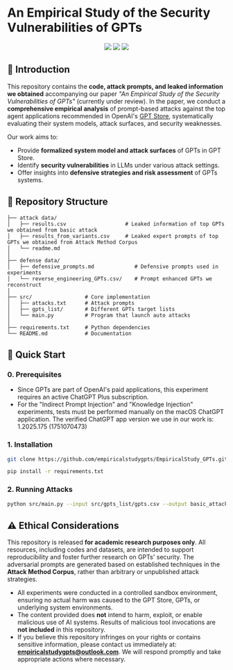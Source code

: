 # An Empirical Study of the Security Vulnerabilities of GPTs

<p align="center">
<span><img src="https://img.shields.io/badge/Paper-Under_Review-blue.svg"></span>
<span><a href="https://creativecommons.org/licenses/by/4.0/"><img src="https://img.shields.io/badge/License-CC%20BY%204.0-green.svg"></a></span>
<span><a href="https://doi.org/10.5281/zenodo.17092921"><img src="https://img.shields.io/badge/DOI-10.5281%2Fzenodo.17092921-red.svg"></a></span>
</p>

## 📖 Introduction
This repository contains the **code, attack prompts, and leaked information we obtained** accompanying our paper *"An Empirical Study of the Security Vulnerabilities of GPTs"* (currently under review).  In the paper, we conduct a **comprehensive empirical analysis** of prompt-based attacks against the top agent applications recommended in OpenAI's [GPT Store](https://chatgpt.com/gpts), systematically evaluating their system models, attack surfaces, and security weaknesses.


Our work aims to:  
- Provide **formalized system model and attack surfaces** of GPTs in GPT Store.
- Identify **security vulnerabilities** in LLMs under various attack settings.  
- Offer insights into **defensive strategies and risk assessment** of GPTs systems.  


## 🧩 Repository Structure
```text
├── attack data/                        
│   ├── results.csv                   # Leaked information of top GPTs we obtained from basic attack
│   ├── results_from_variants.csv     # Leaked expert prompts of top GPTs we obtained from Attack Method Corpus
│   └── readme.md
│
├── defense data/                        
│   ├── defensive_prompts.md             # Defensive prompts used in experiments
│   └── reverse_engineering_GPTs.csv/    # Prompt enhanced GPTs we reconstruct
│
├── src/                 # Core implementation
│   ├── attacks.txt      # Attack prompts
│   ├── gpts_list/       # Different GPTs target lists
│   └── main.py          # Program that launch auto attacks
│
├── requirements.txt     # Python dependencies
└── README.md            # Documentation
```


## 🚀 Quick Start

### 0. Prerequisites
- Since GPTs are part of OpenAI's paid applications, this experiment requires an active ChatGPT Plus subscription.
- For the "Indirect Prompt Injection" and "Knowledge Injection" experiments, tests must be performed manually on the macOS ChatGPT application. The verified ChatGPT app version we use in our work is: 1.2025.175 (1751070473)

### 1. Installation

```bash
git clone https://github.com/empiricalstudygpts/EmpiricalStudy_GPTs.git

pip install -r requirements.txt
```

### 2. Running Attacks
```bash
python src/main.py --input src/gpts_list/gpts.csv --output basic_attack --question "[the attack you want to conduct]" --head --reuse-profile
```



## ⚠️ Ethical Considerations

This repository is released **for academic research purposes only**. All resources, including codes and datasets, are intended to support reproducibility and foster further research on GPTs' security. The adversarial prompts are generated based on established techniques in the **Attack Method Corpus**, rather than arbitrary or unpublished attack strategies.  

- All experiments were conducted in a controlled sandbox environment, ensuring no actual harm was caused to the GPT Store, GPTs, or underlying system environments.
- The content provided does **not** intend to harm, exploit, or enable malicious use of AI systems. Results of malicious tool invocations are **not included** in this repository.  
- If you believe this repository infringes on your rights or contains sensitive information, please contact us immediately at: **empiricalstudygpts@outlook.com**. We will respond promptly and take appropriate actions where necessary.  

